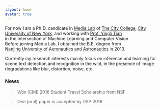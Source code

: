 ```yaml
---
layout: home
avatar: true
---
```


For now I am a Ph.D. candidate in [Media Lab](http://media-lab.engr.ccny.cuny.edu) of [The City College](http://www.ccny.cuny.edu), [City University of New York](http://cuny.edu), and working with [Prof. Yingli Tian](http://www-ee.ccny.cuny.edu/www/web/yltian/home.html)  
in the intersection of Machine Learning and Computer Vision.  
Before joining Media Lab, I obtained the B.E. degree from  
[Nanjing University of Aeronautics and Astronautics](http://iao.nuaa.edu.cn/) in 2013.

Currently my research interests mainly focus on inference and learning for scene text detection and recognition in the wild, in the presence of image degradations like blur, distortion, noise, etc.


### News

> Won ICME 2016 Student Travel Scholarship from NSF.

> One (oral) paper is accepted by DSP 2016.
